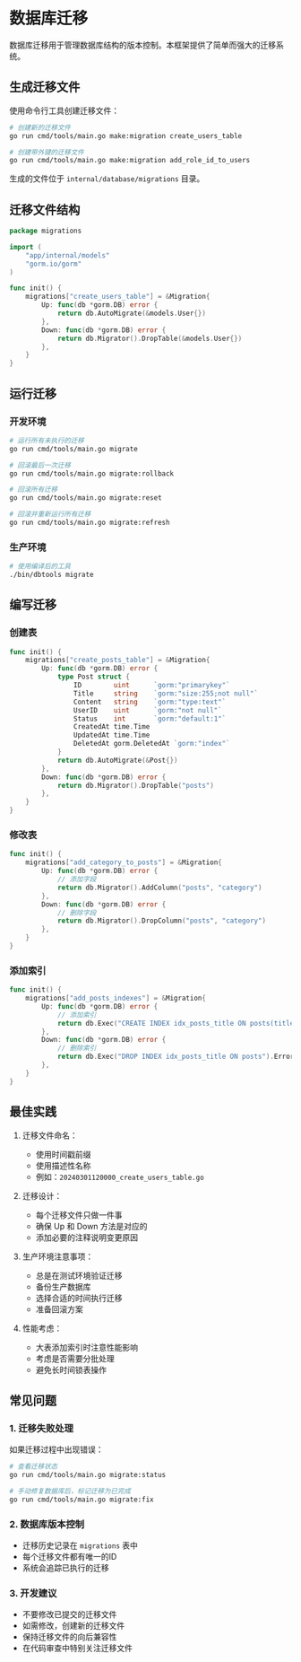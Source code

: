 # 数据库迁移

数据库迁移用于管理数据库结构的版本控制。本框架提供了简单而强大的迁移系统。

## 生成迁移文件

使用命令行工具创建迁移文件：

```bash
# 创建新的迁移文件
go run cmd/tools/main.go make:migration create_users_table

# 创建带外键的迁移文件
go run cmd/tools/main.go make:migration add_role_id_to_users
```

生成的文件位于 `internal/database/migrations` 目录。

## 迁移文件结构

```go
package migrations

import (
    "app/internal/models"
    "gorm.io/gorm"
)

func init() {
    migrations["create_users_table"] = &Migration{
        Up: func(db *gorm.DB) error {
            return db.AutoMigrate(&models.User{})
        },
        Down: func(db *gorm.DB) error {
            return db.Migrator().DropTable(&models.User{})
        },
    }
}
```

## 运行迁移

### 开发环境

```bash
# 运行所有未执行的迁移
go run cmd/tools/main.go migrate

# 回滚最后一次迁移
go run cmd/tools/main.go migrate:rollback

# 回滚所有迁移
go run cmd/tools/main.go migrate:reset

# 回滚并重新运行所有迁移
go run cmd/tools/main.go migrate:refresh
```

### 生产环境

```bash
# 使用编译后的工具
./bin/dbtools migrate
```

## 编写迁移

### 创建表

```go
func init() {
    migrations["create_posts_table"] = &Migration{
        Up: func(db *gorm.DB) error {
            type Post struct {
                ID        uint      `gorm:"primarykey"`
                Title     string    `gorm:"size:255;not null"`
                Content   string    `gorm:"type:text"`
                UserID    uint      `gorm:"not null"`
                Status    int       `gorm:"default:1"`
                CreatedAt time.Time
                UpdatedAt time.Time
                DeletedAt gorm.DeletedAt `gorm:"index"`
            }
            return db.AutoMigrate(&Post{})
        },
        Down: func(db *gorm.DB) error {
            return db.Migrator().DropTable("posts")
        },
    }
}
```

### 修改表

```go
func init() {
    migrations["add_category_to_posts"] = &Migration{
        Up: func(db *gorm.DB) error {
            // 添加字段
            return db.Migrator().AddColumn("posts", "category")
        },
        Down: func(db *gorm.DB) error {
            // 删除字段
            return db.Migrator().DropColumn("posts", "category")
        },
    }
}
```

### 添加索引

```go
func init() {
    migrations["add_posts_indexes"] = &Migration{
        Up: func(db *gorm.DB) error {
            // 添加索引
            return db.Exec("CREATE INDEX idx_posts_title ON posts(title)").Error
        },
        Down: func(db *gorm.DB) error {
            // 删除索引
            return db.Exec("DROP INDEX idx_posts_title ON posts").Error
        },
    }
}
```

## 最佳实践

1. 迁移文件命名：
   - 使用时间戳前缀
   - 使用描述性名称
   - 例如：`20240301120000_create_users_table.go`

2. 迁移设计：
   - 每个迁移文件只做一件事
   - 确保 Up 和 Down 方法是对应的
   - 添加必要的注释说明变更原因

3. 生产环境注意事项：
   - 总是在测试环境验证迁移
   - 备份生产数据库
   - 选择合适的时间执行迁移
   - 准备回滚方案

4. 性能考虑：
   - 大表添加索引时注意性能影响
   - 考虑是否需要分批处理
   - 避免长时间锁表操作

## 常见问题

### 1. 迁移失败处理

如果迁移过程中出现错误：

```bash
# 查看迁移状态
go run cmd/tools/main.go migrate:status

# 手动修复数据库后，标记迁移为已完成
go run cmd/tools/main.go migrate:fix
```

### 2. 数据库版本控制

- 迁移历史记录在 `migrations` 表中
- 每个迁移文件都有唯一的ID
- 系统会追踪已执行的迁移

### 3. 开发建议

- 不要修改已提交的迁移文件
- 如需修改，创建新的迁移文件
- 保持迁移文件的向后兼容性
- 在代码审查中特别关注迁移文件 
